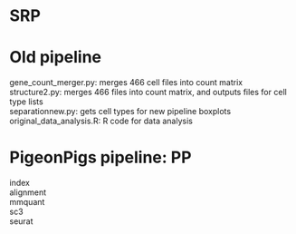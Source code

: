 # SRP


# Old pipeline
gene_count_merger.py: merges 466 cell files into count matrix\
structure2.py: merges 466 files into count matrix, and outputs files for cell type lists\
separationnew.py: gets cell types for new pipeline boxplots\
original_data_analysis.R: R code for data analysis

# PigeonPigs pipeline: PP 
index \
alignment \
mmquant \
sc3 \
seurat

